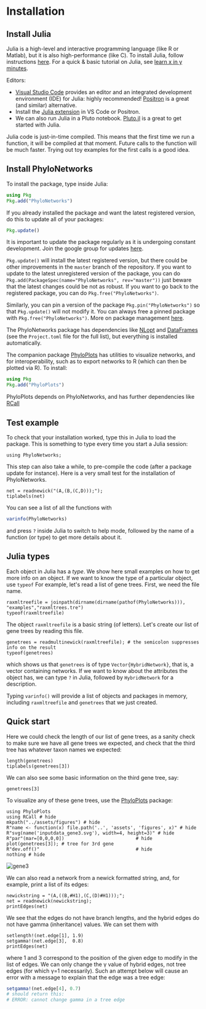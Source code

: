 # Installation

## Install Julia

Julia is a high-level and interactive programming language (like R or Matlab),
but it is also high-performance (like C).
To install Julia, follow instructions [here](http://julialang.org/downloads/).
For a quick & basic tutorial on Julia, see
[learn x in y minutes](http://learnxinyminutes.com/docs/julia/).

Editors:

- [Visual Studio Code](https://code.visualstudio.com) provides an editor
  and an integrated development environment (IDE) for Julia: highly recommended!
  [Positron](https://github.com/posit-dev/positron) is a great (and similar)
  alternative.
- Install the [Julia extension](https://code.visualstudio.com/docs/languages/julia)
  in VS Code or Positron.
- We can also run Julia in a Pluto notebook.
  [Pluto.jl](https://plutojl.org/) is a great to get started with Julia.

Julia code is just-in-time compiled. This means that the
first time we run a function, it will be compiled at that moment.
Future calls to the function will be much faster.
Trying out toy examples for the first calls is a good idea.

## Install PhyloNetworks

To install the package, type inside Julia:
```julia
using Pkg
Pkg.add("PhyloNetworks")
```
If you already installed the package and want
the latest registered version, do this to update all of your packages:
```julia
Pkg.update()
```
It is important to update the package regularly as it is
undergoing constant development. Join the google group for updates
[here](https://groups.google.com/forum/#!forum/phylonetworks-users/new).

`Pkg.update()` will install the latest registered version, but there
could be other improvements in the `master` branch of the
repository. If you want to update to the latest unregistered version
of the package, you can do
`Pkg.add(PackageSpec(name="PhyloNetworks", rev="master"))`
just beware that the latest changes could be not as robust.
If you want to go back to the registered package, you can do
`Pkg.free("PhyloNetworks")`.

Similarly, you can pin a version of the package
`Pkg.pin("PhyloNetworks")` so that `Pkg.update()` will not modify
it. You can always free a pinned package with
`Pkg.free("PhyloNetworks")`. More on package management
[here](https://docs.julialang.org/en/v1/stdlib/Pkg/).

The PhyloNetworks package has dependencies like
[NLopt](https://github.com/jump-dev/NLopt.jl) and
[DataFrames](https://dataframes.juliadata.org/stable/)
(see the `Project.toml` file for the full list), but everything is installed automatically.

The companion package [PhyloPlots](https://github.com/juliaphylo/PhyloPlots.jl)
has utilities to visualize networks, and for interoperability,
such as to export networks to R (which can then be plotted via R).
To install:

```julia
using Pkg
Pkg.add("PhyloPlots")
```

PhyloPlots depends on PhyloNetworks, and has further dependencies
like
[RCall](https://github.com/JuliaInterop/RCall.jl)

## Test example

To check that your installation worked, type this in Julia to load the package.
This is something to type every time you start a Julia session:
```@example install
using PhyloNetworks;
```
This step can also take a while, to pre-compile the code (after a package
update for instance).
Here is a very small test for the installation of PhyloNetworks.

```@repl install
net = readnewick("(A,(B,(C,D)));");
tiplabels(net)
```

You can see a list of all the functions with
```julia
varinfo(PhyloNetworks)
```
and press `?` inside Julia to switch to help mode,
followed by the name of a function (or type) to get more details about it.


## Julia types

Each object in Julia has a *type*. We show here small examples on how to get more
info on an object.
If we want to know the type of a particular object, use `typeof`
For example, let's read a list of gene trees.
First, we need the file name.


```@repl install
raxmltreefile = joinpath(dirname(dirname(pathof(PhyloNetworks))), "examples","raxmltrees.tre")
typeof(raxmltreefile)
```
The object `raxmltreefile` is a basic string (of letters).
Let's create our list of gene trees by reading this file.

```@repl install
genetrees = readmultinewick(raxmltreefile); # the semicolon suppresses info on the result
typeof(genetrees)
```
which shows us that `genetrees` is of type `Vector{HybridNetwork}`, that is,
a vector containing networks.
If we want to know about the attributes the object has, we can type `?` in Julia,
followed by `HybridNetwork` for a description.

Typing `varinfo()` will provide a list of objects and packages in memory,
including `raxmltreefile` and `genetrees` that we just created.

## Quick start

Here we could check the length of our list of gene trees, as a sanity check
to make sure we have all gene trees we expected, and check that the third tree
has whatever taxon names we expected:

```@repl install
length(genetrees)
tiplabels(genetrees[3])
```

We can also see some basic information on the third gene tree, say:
```@repl install
genetrees[3]
```
To visualize any of these gene trees, use the
[PhyloPlots](https://github.com/juliaphylo/PhyloPlots.jl) package:
```@example install
using PhyloPlots
using RCall # hide
mkpath("../assets/figures") # hide
R"name <- function(x) file.path('..', 'assets', 'figures', x)" # hide
R"svg(name('inputdata_gene3.svg'), width=4, height=3)" # hide
R"par"(mar=[0,0,0,0])                          # hide
plot(genetrees[3]); # tree for 3rd gene
R"dev.off()"                                   # hide
nothing # hide
```
![gene3](../assets/figures/inputdata_gene3.svg)


We can also read a network from a newick formatted string,
and, for example, print a list of its edges:

```@repl install
newickstring = "(A,((B,#H1),(C,(D)#H1)));";
net = readnewick(newickstring);
printEdges(net)
```

We see that the edges do not have branch lengths,
and the hybrid edges do not have gamma (inheritance) values.
We can set them with

```@repl install
setlength!(net.edge[1], 1.9)
setgamma!(net.edge[3],  0.8)
printEdges(net)
```
where 1 and 3 correspond to the position of the given edge to modify in the list of edges.
We can only change the γ value of hybrid edges,
not tree edges (for which γ=1 necessarily).
Such an attempt below will cause an error with a message to explain that
the edge was a tree edge:
```julia
setgamma!(net.edge[4], 0.7)
# should return this:
# ERROR: cannot change gamma in a tree edge
```
